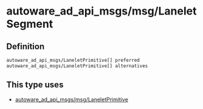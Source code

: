 # autoware_ad_api_msgs/msg/LaneletSegment

## Definition

```txt
autoware_ad_api_msgs/LaneletPrimitive[] preferred
autoware_ad_api_msgs/LaneletPrimitive[] alternatives
```

## This type uses

- [autoware_ad_api_msgs/msg/LaneletPrimitive](../../autoware_ad_api_msgs/msg/lanelet_primitive.md)
